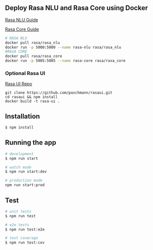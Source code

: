 ## Deploy Rasa NLU and Rasa Core using Docker

[Rasa NLU Guide](https://nlu.rasa.com/)

[Rasa Core Guide](https://core.rasa.com/)

```bash 
# RASA NLU
docker pull rasa/rasa_nlu
docker run -p 5000:5000 --name rasa-nlu rasa/rasa_nlu
#RASA CORE
docker pull rasa/rasa_core
docker run -p 5005:5005 --name rasa-core rasa/rasa_core
```
### Optional Rasa UI

[Rasa UI Repo](https://github.com/paschmann/rasa-ui)

```
git clone https://github.com/paschmann/rasaui.git
cd rasaui && npm install
docker build -t rasa-ui .
```

## Installation

```bash
$ npm install
```

## Running the app

```bash
# development
$ npm run start

# watch mode
$ npm run start:dev

# production mode
npm run start:prod
```

## Test

```bash
# unit tests
$ npm run test

# e2e tests
$ npm run test:e2e

# test coverage
$ npm run test:cov
```

